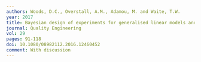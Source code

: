 ```yaml
---
authors: Woods, D.C., Overstall, A.M., Adamou, M. and Waite, T.W.
year: 2017
title: Bayesian design of experiments for generalised linear models and dimensional analysis with industrial and scientific application
journal: Quality Engineering
vol: 29
pages: 91-118
doi: 10.1080/08982112.2016.12460452
comment: With discussion
---
```


